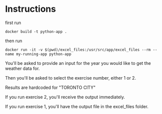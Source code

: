 # Instructions
first run

`docker build -t python-app .`

then run

`docker run -it -v $(pwd)/excel_files:/usr/src/app/excel_files --rm --name my-running-app python-app`


You'll be asked to provide an input for the year you would like to get the weather data for.

Then you'll be asked to select the exercise number, either 1 or 2. 

Results are hardcoded for "TORONTO CITY"

If you run exercise 2, you'll receive the output immediately. 

If you run exercise 1, you'll have the output file in the excel_files folder.